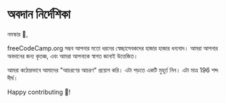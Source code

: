 # অবদান নির্দেশিকা

নমস্কার 🙏,

freeCodeCamp.org সম্ভব আপনার মতো ধরনের স্বেচ্ছাসেবকদের হাজার হাজার ধন্যবাদ। আমরা আপনার অবদানের জন্য কৃতজ্ঞ, এবং আমরা আপনাকে স্বাগত জানাই উত্তেজিত।

আমরা কঠোরভাবে আমাদের "আচরণের আচরণ" প্রয়োগ করি। এটা পড়তে একটি মুহূর্ত নিন। এটা মাত্র 196 শব্দ দীর্ঘ।

Happy contributing 🎉!

